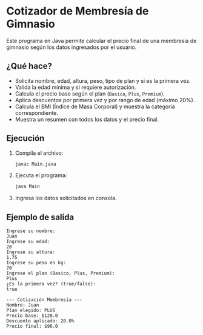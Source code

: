 # Cotizador de Membresía de Gimnasio

Este programa en Java permite calcular el precio final de una membresía de gimnasio según los datos ingresados por el usuario.

## ¿Qué hace?

- Solicita nombre, edad, altura, peso, tipo de plan y si es la primera vez.
- Valida la edad mínima y si requiere autorización.
- Calcula el precio base según el plan (`Basico`, `Plus`, `Premium`).
- Aplica descuentos por primera vez y por rango de edad (máximo 20%).
- Calcula el BMI (Índice de Masa Corporal) y muestra la categoría correspondiente.
- Muestra un resumen con todos los datos y el precio final.

## Ejecución

1. Compila el archivo:
   ```sh
   javac Main.java
   ```
2. Ejecuta el programa:
   ```sh
   java Main
   ```
3. Ingresa los datos solicitados en consola.

## Ejemplo de salida

```
Ingrese su nombre: 
Juan
Ingrese su edad: 
20
Ingrese su altura: 
1.75
Ingrese su peso en kg: 
70
Ingrese el plan (Basico, Plus, Premium): 
Plus
¿Es la primera vez? (true/false): 
true

--- Cotización Membresía ---
Nombre: Juan
Plan elegido: PLUS
Precio base: $120.0
Descuento aplicado: 20.0%
Precio final: $96.0
